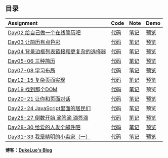 ## 目录  

|   Assignment                                                                       |   Code                    |   Note                   |    Demo                                                                     |
| :---                                                                               | :---                      | :---                     | :---                                                                        |
| [Day02 给自己做一个在线简历吧](http://ife.baidu.com/course/detail/id/36)               | [代码](day02/index.html)   | [笔记](day02/note.md)     | [预览](https://rawgit.com/DukeLuo/IFE2018-Base/master/day02/index.html)      |
| [Day03 让简历有点色彩](http://ife.baidu.com/course/detail/id/37)                      | [代码](day03/main.css)     | [笔记](day03/note.md)     | [预览](https://rawgit.com/DukeLuo/IFE2018-Base/master/day03/index.html)      |
| [Day04 背景边框列表链接和更复杂的选择器](http://ife.baidu.com/course/detail/id/38)       | [代码](day04/main.css)     | [笔记](day04/note.md)     | [预览](https://rawgit.com/DukeLuo/IFE2018-Base/master/day04/index.html)      |
| [Day05-06 三种简历](http://ife.baidu.com/course/detail/id/38)                        | [代码](day05-06)           | [笔记](day05-06/note.md)  | [预览](https://rawgit.com/DukeLuo/IFE2018-Base/master/day05-06/resume.html)  |
| [Day07-08 学习布局](http://ife.baidu.com/course/detail/id/42)                        | [代码](day07-08)           | [笔记](day07-08/note.md)  | [预览](https://rawgit.com/DukeLuo/IFE2018-Base/master/day07-08/index.html)   |
| [Day12-15 复杂页面实现](http://ife.baidu.com/course/detail/id/44)                     | [代码](day12-15)           | [笔记](day12-15/note.md)  | [预览](https://rawgit.com/DukeLuo/IFE2018-Base/master/day12-15/index.html)   |
| [Day19 找到那个DOM](http://ife.baidu.com/course/detail/id/47)                        | [代码](day19)              | [笔记](day19/note.md)     | 预览                                                                         |
| [Day20-21 让你和页面对话](http://ife.baidu.com/course/detail/id/49)                   | [代码](day20-21)           | [笔记](day20-21/note.md)  | [预览](https://rawgit.com/DukeLuo/IFE2018-Base/master/day20-21/task6.html)   |
| [Day22-24 JavaScript里面的居民们](http://ife.baidu.com/course/detail/id/50)           | [代码](day22-24)           | [笔记](day22-24/note.md)  | 预览                                                                         |
| [Day25-27 倒数开始 滴答滴 滴答滴](http://ife.baidu.com/course/detail/id/51)            | [代码](day25-27)           | [笔记](day25-27/note.md)  | [预览](https://rawgit.com/DukeLuo/IFE2018-Base/master/day25-27/task3.html)   |
| [Day28-30 给爱的人发个邮件吧](http://ife.baidu.com/course/detail/id/52)                | [代码](day28-30)          | [笔记](day28-30/note.md)  | [预览](https://rawgit.com/DukeLuo/IFE2018-Base/master/day28-30/task6.html)    |
| [Day31-33 我是精明的小卖家（一）](http://ife.baidu.com/course/detail/id/53)            | [代码](day31-33)           | [笔记](day31-33/note.md)  | [预览](https://rawgit.com/DukeLuo/IFE2018-Base/master/day31-33/task3.html)    |


**博客：[DukeLuo's Blog](https://dukeluo.me)**
